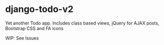 # django-todo-v2
Yet another Todo app.  Includes class based views, jQuery for AJAX posts, Bootstrap CSS and FA icons

WIP:  See Issues


